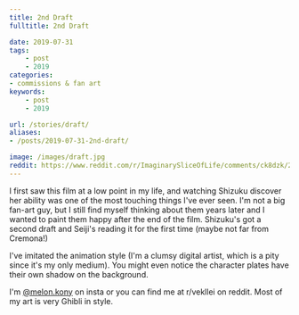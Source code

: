 ```yaml
---
title: 2nd Draft
fulltitle: 2nd Draft

date: 2019-07-31
tags:
    - post
    - 2019
categories:
- commissions & fan art
keywords:
    - post
    - 2019

url: /stories/draft/
aliases:
- /posts/2019-07-31-2nd-draft/

image: /images/draft.jpg
reddit: https://www.reddit.com/r/ImaginarySliceOfLife/comments/ck8dzk/2nd_draft_by_me_a_glimpse_into_the_postcredits_of/
---
```

I first saw this film at a low point in my life, and watching Shizuku discover her ability was one of the most touching things I've ever seen. I'm not a big fan-art guy, but I still find myself thinking about them years later and I wanted to paint them happy after the end of the film. Shizuku's got a second draft and Seiji's reading it for the first time (maybe not far from Cremona!)

I've imitated the animation style (I'm a clumsy digital artist, which is a pity since it's my only medium). You might even notice the character plates have their own shadow on the background.

I'm [@melon.kony](https://www.instagram.com/melon.kony/) on insta or you can find me at r/vekllei on reddit. Most of my art is very Ghibli in style.

